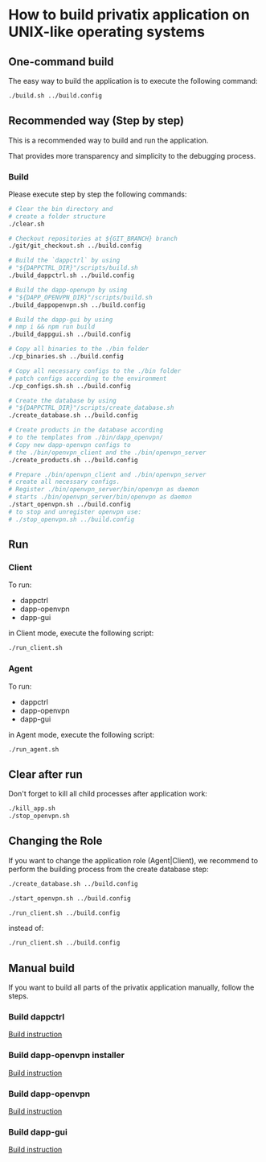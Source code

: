 # How to build privatix application on UNIX-like operating systems

## One-command build

The easy way to build the application is to execute the following
command:

```bash
./build.sh ../build.config
```

## Recommended way (Step by step)

This is a recommended way to build and run the application.

That provides more transparency and simplicity to the debugging process.

### Build

Please execute step by step the following commands:

```bash
# Clear the bin directory and
# create a folder structure
./clear.sh

# Checkout repositories at ${GIT_BRANCH} branch
./git/git_checkout.sh ../build.config

# Build the `dappctrl` by using
# "${DAPPCTRL_DIR}"/scripts/build.sh
./build_dappctrl.sh ../build.config

# Build the dapp-openvpn by using
# "${DAPP_OPENVPN_DIR}"/scripts/build.sh
./build_dappopenvpn.sh ../build.config

# Build the dapp-gui by using
# nmp i && npm run build
./build_dappgui.sh ../build.config

# Copy all binaries to the ./bin folder
./cp_binaries.sh ../build.config

# Copy all necessary configs to the ./bin folder
# patch configs according to the environment
./cp_configs.sh.sh ../build.config

# Create the database by using
# "${DAPPCTRL_DIR}"/scripts/create_database.sh
./create_database.sh ../build.config

# Create products in the database according 
# to the templates from ./bin/dapp_openvpn/
# Copy new dapp-openvpn configs to 
# the ./bin/openvpn_client and the ./bin/openvpn_server
./create_products.sh ../build.config

# Prepare ./bin/openvpn_client and ./bin/openvpn_server
# create all necessary configs.
# Register ./bin/openvpn_server/bin/openvpn as daemon
# starts ./bin/openvpn_server/bin/openvpn as daemon
./start_openvpn.sh ../build.config
# to stop and unregister openvpn use:
# ./stop_openvpn.sh ../build.config
```

## Run

### Client

To run:

* dappctrl
* dapp-openvpn
* dapp-gui

in Client mode, execute the following script:

```bash
./run_client.sh
```

### Agent
To run:

* dappctrl
* dapp-openvpn
* dapp-gui

in Agent mode, execute the following script:

```bash
./run_agent.sh
```

## Clear after run

Don't forget to kill all child processes after application work:

```bash
./kill_app.sh
./stop_openvpn.sh
```

## Changing the Role

If you want to change the application role (Agent|Client), we recommend to
perform the building process from the create database step:

```bash
./create_database.sh ../build.config

./start_openvpn.sh ../build.config

./run_client.sh ../build.config
```

instead of:

```bash
./run_client.sh ../build.config
```

## Manual build

If you want to build all parts of the privatix application manually, 
follow the steps.

### Build dappctrl

[Build instruction](https://github.com/Privatix/dappctrl/blob/master/README.md)

### Build dapp-openvpn installer

[Build instruction](https://github.com/Privatix/dapp-openvpn/tree/master/inst/README.md)

### Build dapp-openvpn

[Build instruction](https://github.com/Privatix/dapp-openvpn/tree/master/README.md)

### Build dapp-gui

[Build instruction](https://github.com/Privatix/dapp-gui/README.md)
